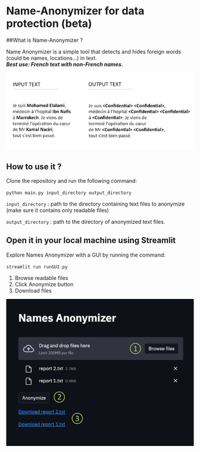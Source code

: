# Name-Anonymizer for data protection (beta)

##What is Name-Anonymizer ?

Name Anonymizer is a simple tool that detects and hides foreign words (could be names, locations...) in text.<br/>
***Best use: French text with non-French names.***

![plot](image1.jpg)

## How to use it ?

Clone the repository and run the following command:

<code>python main.py input_directory output_directory</code> 

<code>input_directory</code> : path to the directory containing text files to anonymize (make sure it contains only readable files)

<code>output_directory</code> : path to the directory of anonymized text files.

## Open it in your local machine using Streamlit

Explore Names Anonymizer with a GUI by running the command:

<code>streamlit run runGUI.py</code> 

<ol>
<li>Browse readable files</li>
<li>Click Anonymize button</li>
<li>Download files</li>
</ol>

![plot](image2.jpg)
